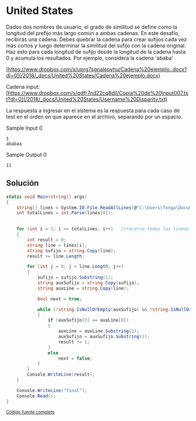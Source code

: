 # United States

Dados dos nombres de usuario, el grado de similitud se define como la longitud del prefijo más largo común a ambas cadenas. En este desafío, recibirás una cadena. Debes quebrar la cadena para crear sufijos cada vez más cortos y luego determinar la similitud del sufijo con la cadena original. Haz esto para cada longitud de sufijo desde la longitud de la cadena hasta 0 y acumula los resultados. Por ejemplo, considera la cadena 'ababa'

[https://www.dropbox.com/s/uprg7sgnalepyhu/Cadena%20ejemplo..docx?dl=0](/2018/_docs/United%20States/Cadena%20ejemplo.docx)

Cadena input: [https://www.dropbox.com/s/qdfr7nd22cq8dil/Copia%20de%20input007.txt?dl=0](/2018/_docs/United%20States/Username%20Disparity.txt)

La respuesta a ingresar en el sistema es la respuesta para cada caso de test en el orden en que aparece en el archivo, separando por un espacio.

Sample Input 0

```
1
ababaa 
```

Sample Output 0

```
11
```

## Solución

```c#
static void Main(string[] args)
{
    string[] lines = System.IO.File.ReadAllLines(@"C:\Users\Tonga\Documents\Visual Studio 2015\Projects\mercadolibre.USA\inputUsa.txt");
    int totalLines = int.Parse(lines[0]);
    

    for (int i = 1; i <= totalLines; i++)   //recorro todas las lineas
    {
        int result = 0;
        string line = lines[i];
        string sufijo = string.Copy(line);
        result += line.Length;

        for (int j = 0; j < line.Length; j++)
        {
            sufijo = sufijo.Substring(1);
            string auxSufijo = string.Copy(sufijo);
            string auxLine = string.Copy(line);

            bool next = true;

            while (!string.IsNullOrEmpty(auxSufijo) && !string.IsNullOrEmpty(auxLine) && next)
            {
                if (auxSufijo[0] == auxLine[0])
                {
                    auxLine = auxLine.Substring(1);
                    auxSufijo = auxSufijo.Substring(1);
                    result += 1;
                }
                else
                    next = false;
            }
        }
        Console.WriteLine(result);
    }

    Console.WriteLine("final");
    Console.Read();
}
```

<small>[Código fuente completo](Program.cs)</small>